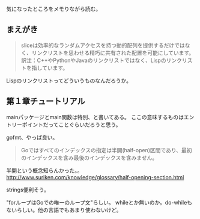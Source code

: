 

気になったところをメモりながら読む。

## まえがき

>sliceは効率的なランダムアクセスを持つ動的配列を提供するだけではなく、リンクリストを思わせる精巧に共有された配置を可能にしています。
>訳注：C++やPythonやJavaのリンクリストではなく、Lispのリンクリストを指しています。

Lispのリンクリストってどういうものなんだろうか。

## 第１章チュートリアル

mainパッケージとmain関数は特別、と書いてある。
ここの意味するものはエントリーポイントだってことぐらいだろうと思う。

gofmt、やっぱ良い。

>Goではすべてのインデックスの指定は半開(half-open)区間であり、最初のインデックスを含み最後のインデックスを含みません。

半開という概念知らんかった。。
http://www.suriken.com/knowledge/glossary/half-opening-section.html


strings便利そう。


"forループはGoでの唯一のループ文"らしい。
whileとか無いのか。do-whileもないらしい。他の言語でもあまり使わないけど。
